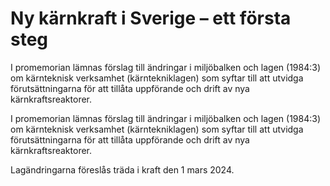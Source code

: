 # Ny kärnkraft i Sverige – ett första steg

I promemorian lämnas förslag till ändringar i miljöbalken och lagen (1984:3) om kärnteknisk verksamhet (kärntekniklagen) som syftar till att utvidga förutsättningarna för att tillåta uppförande och drift av nya kärnkraftsreaktorer.

I promemorian lämnas förslag till ändringar i miljöbalken och lagen (1984:3) om kärnteknisk verksamhet (kärntekniklagen) som syftar till att utvidga förutsättningarna för att tillåta uppförande och drift av nya kärnkraftsreaktorer.

Lagändringarna föreslås träda i kraft den 1 mars 2024.
